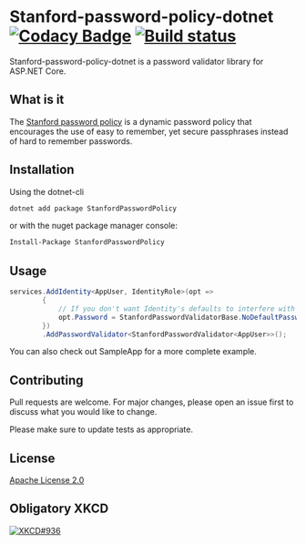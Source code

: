 # Stanford-password-policy-dotnet [![Codacy Badge](https://api.codacy.com/project/badge/Grade/ceff2f1be7474d31ad7e87cc5c1c8ff8)](https://www.codacy.com/app/dim5/stanford-password-policy-dotnet?utm_source=github.com&utm_medium=referral&utm_content=dim5/stanford-password-policy-dotnet&utm_campaign=Badge_Grade) [![Build status](https://ci.appveyor.com/api/projects/status/3utww07uaw0l2uq2/branch/master?svg=true)](https://ci.appveyor.com/project/dim5/stanford-password-policy-dotnet/branch/master)

Stanford-password-policy-dotnet is a password validator library for ASP.NET Core.

## What is it

The [Stanford password policy](https://uit.stanford.edu/service/accounts/passwords/quickguide) is a dynamic password policy that
encourages the use of easy to remember, yet secure passphrases instead of hard to remember passwords.

## Installation

Using the dotnet-cli

```bash
dotnet add package StanfordPasswordPolicy
```

or with the nuget package manager console:

```bash
Install-Package StanfordPasswordPolicy
```

## Usage

```csharp
services.AddIdentity<AppUser, IdentityRole>(opt =>
        {
            // If you don't want Identity's defaults to interfere with your new policy
            opt.Password = StanfordPasswordValidatorBase.NoDefaultPasswordOptions;
        })
        .AddPasswordValidator<StanfordPasswordValidator<AppUser>>();
```

You can also check out SampleApp for a more complete example.

## Contributing

Pull requests are welcome. For major changes, please open an issue first to discuss what you would like to change.

Please make sure to update tests as appropriate.

## License

[Apache License 2.0](https://choosealicense.com/licenses/apache-2.0/)

## Obligatory XKCD

[![XKCD#936](https://imgs.xkcd.com/comics/password_strength.png)](https://xkcd.com/936)

